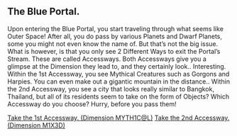 ## The Blue Portal.

Upon entering the Blue Portal, you start traveling through what seems like Outer Space! After all, you do pass by various Planets and Dwarf Planets, some you might not even know the name of. But that’s not the big issue. What is however, is that you only see 2 Different Ways to exit the Portal’s Stream. These are called Accessways. Both Accessways give you a glimpse at the Dimension they lead to, and they certainly look.. Interesting. Within the 1st Accessway, you see Mythical Creatures such as Gorgons and Harpies. You can even make out a gigantic mountain in the distance.. Within the 2nd Accessway, you see a city that looks really similar to Bangkok, Thailand, but all of its residents seem to take on the form of Objects? Which Accessway do you choose? Hurry, before you pass them!

[Take the 1st Accessway. (Dimension MYTH1C@L)](dimension-myth1c@l/accessway-1.md)
[Take the 2nd Accessway. (Dimension M1X3D)](dimension-m1x3d/accessway-2.md)
